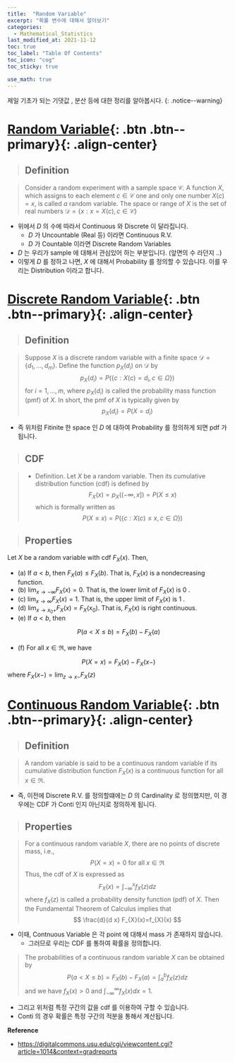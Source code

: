 ```yaml
---
title:  "Random Variable"
excerpt: "확률 변수에 대해서 알아보기"
categories:
  - Mathematical_Statistics
last_modified_at: 2021-11-12
toc: true
toc_label: "Table Of Contents"
toc_icon: "cog"
toc_sticky: true

use_math: true
---
```


 제일 기초가 되는 기댓값 , 분산 등에 대한 정리를 알아봅시다. 
{: .notice--warning}

# [Random Variable](#link){: .btn .btn--primary}{: .align-center}

> ## Definition

> Consider a random experiment with a sample space $\mathcal{C}$. A function $X$, which assigns to each element $c \in \mathcal{C}$ one and only one number $X(c)=x$, is called $a$ random variable. The space or range of $X$ is the set of real numbers $\mathcal{D}=\{x: x=X(c), c \in \mathcal{C}\}$

- 위에서 $D$ 의 수에 따라서 Continuous 와 Discrete 이 달라집니다.
  - $D$ 가 Uncountable (Real 등) 이라면 Continuous R.V.
  - $D$ 가 Countable 이라면 Discrete Random Variables
-  $D$ 는 우리가 sample 에 대해서 관심있어 하는 부분입니다. (앞면의 수 라던지 ..) 
  - 이렇게 $D$ 를 정하고 나면, $X$ 에 대해서 Probability 를 정의할 수 있습니다. 이를 우리는 Distribution 이라고 합니다.

# [Discrete Random Variable](#link){: .btn .btn--primary}{: .align-center}

> ## Definition

> Suppose $X$ is a discrete random variable with a finite space $\mathcal{D}=\left\{d_{1}, \ldots, d_{m}\right\} .$ Define the function $p_{X}\left(d_{i}\right)$ on $\mathcal{D}$ by
> $$
> p_{X}\left(d_{i}\right)=P\left(\left\{c: X(c)=d_{i}, c \in \Omega\right\}\right)
> $$
> for $i=1, \ldots, m$, where $p_{X}\left(d_{i}\right)$ is called the probability mass function (pmf) of $X .$ In short, the pmf of $X$ is typically given by
> $$
> p_{X}\left(d_{i}\right)=P\left(X=d_{i}\right)
> $$

- 즉 위처럼 Fitinite 한 space 인 $D$ 에 대하여 Probability 를 정의하게 되면 pdf 가 됩니다.

> ##  CDF

> - Definition. Let $X$ be a random variable. Then its cumulative distribution function (cdf) is defined by
> $$
> F_{X}(x)=p_{X}((-\infty, x])=P(X \leq x)
> $$
> which is formally written as
> $$
> P(X \leq x)=P(\{c: X(c) \leq x, c \in \Omega\})
> $$

> ## Properties

Let $X$ be a random variable with cdf $F_{X}(x)$. Then,

- (a) If $a<b$, then $F_{X}(a) \leq F_{X}(b) .$ That is, $F_{X}(x)$ is a nondecreasing function.
- (b) $\lim _{x \rightarrow-\infty} F_{X}(x)=0 .$ That is, the lower limit of $F_{X}(x)$ is 0 .
- (c) $\lim _{x \rightarrow \infty} F_{X}(x)=1$. That is, the upper limit of $F_{X}(x)$ is 1 .
- (d) $\lim _{x \rightarrow x_{0}+} F_{X}(x)=F_{X}\left(x_{0}\right)$. That is, $F_{X}(x)$ is right continuous.
- (e) If $a<b$, then

$$
P(a<X \leq b)=F_{X}(b)-F_{X}(a)
$$
- (f) For all $x \in \Re$, we have

$$
P(X=x)=F_{X}(x)-F_{X}(x-)
$$
where $F_{X}(x-)=\lim _{z \rightarrow x-} F_{X}(z)$

# [Continuous Random Variable](#link){: .btn .btn--primary}{: .align-center}

> ## Definition

> A random variable is said to be a continuous random variable if its cumulative distribution function $F_{X}(x)$ is a continuous function for all $x \in \Re$.

- 즉, 이전에 Discrete R.V. 를 정의할떄에는 $D$ 의 Cardinality 로 정의했지만, 이 경우에는 CDF 가 Conti 인지 아닌지로 정의하게 됩니다.

> ## Properties

> For a continuous random variable $X$, there are no points of discrete mass, i.e.,
> $$
> P(X=x)=0 \text { for all } x \in \Re
> $$
> Thus, the cdf of $X$ is expressed as
> $$
> F_{X}(x)=\int_{-\infty}^{x} f_{X}(z) d z
> $$
> where $f_{X}(z)$ is called a probability density function (pdf) of $X .$ Then the Fundamental Theorem of Calculus implies that
> $$
> \frac{d}{d x} F_{X}(x)=f_{X}(x)
> $$

- 이때, Contnuous Variable 은 각 point 에 대해서 mass 가 존재하지 않습니다. 
  - 그러므로 우리는 CDF 를 통하여 확률을 정의합니다.

> The probabilities of a continuous random variable $X$ can be obtained by
> $$
> P(a<X \leq b)=F_{X}(b)-F_{X}(a)=\int_{a}^{b} f_{X}(z) d z
> $$
> and we have $f_{X}(x)>0$ and $\int_{-\infty}^{\infty} f_{X}(x) d x=1$.

- 그리고 위처럼 특정 구간의 값을 cdf 를 이용하여 구할 수 있습니다. 
- Conti 의 경우 확률은 특정 구간의 적분을 통해서 계산됩니다.

**Reference**

- <https://digitalcommons.usu.edu/cgi/viewcontent.cgi?article=1014&context=gradreports>

